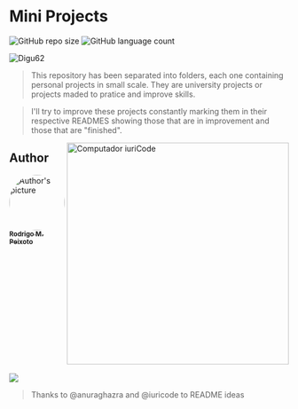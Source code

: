 # Mini Projects
![GitHub repo size](https://img.shields.io/github/repo-size/Digu62/Mini-Projects)
![GitHub language count](https://img.shields.io/github/languages/count/Digu62/Mini-Projects)

![Digu62](https://github-readme-stats.vercel.app/api/top-langs/?username=Digu62&hide=html&layout=compact&theme=dark)


> This repository has been separated into folders, each one containing personal projects in small scale. They are university projects or projects maded to pratice and improve skills.

>I'll try to improve these projects constantly marking them in their respective READMES showing those that are in improvement and those that are "finished". 

<img src="https://raw.githubusercontent.com/MicaelliMedeiros/micaellimedeiros/master/image/computer-illustration.png" min-width="400px" max-width="400px" width="400px" align ="right" alt="Computador iuriCode" >

## Author

<table>
    <a href="https://github.com/Digu62">
        <img id = 'profile' src="https://avatars.githubusercontent.com/u/58482589?v=4" width="100px;" alt="Author's picture" style="border-radius:50%" /><br>
        <sub>
          <b>Rodrigo M. Peixoto</b>
        </sub>
      </a>
</table>

<p>
    <a href="https://www.linkedin.com/in/rodrigo-peixoto-9ab24415b/" alt="Linkedin"> <img src="https://img.shields.io/badge/-Linkedin-0e76a8?style=flat-square&logo=Linkedin&logoColor=white&link=https://www.linkedin.com/in/rodrigo-peixoto-9ab24415b/" /></a>
</p>

> Thanks to @anuraghazra and @iuricode to README ideas